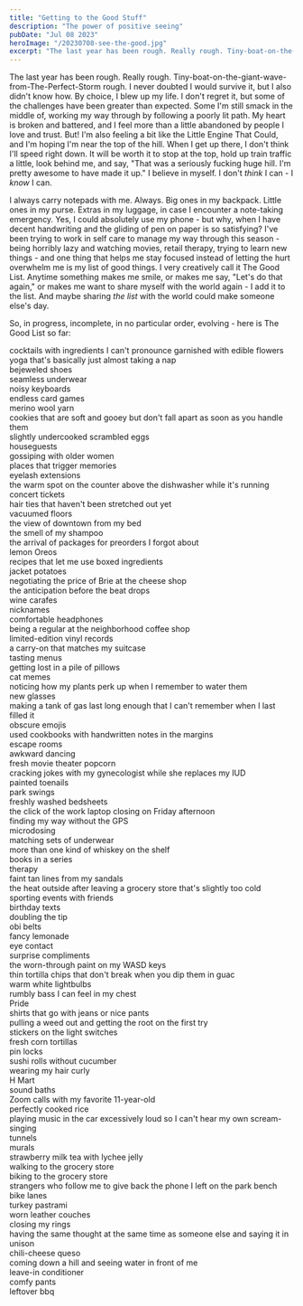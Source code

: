 ```yaml
---
title: "Getting to the Good Stuff"
description: "The power of positive seeing"
pubDate: "Jul 08 2023"
heroImage: "/20230708-see-the-good.jpg"
excerpt: "The last year has been rough. Really rough. Tiny-boat-on-the-giant-wave-from-The-Perfect-Storm rough. I never doubted I would survive it, but I also didn't know how. By choice, I blew up my life. I don't regret it, but some of the challenges have been greater than expected. Some I'm still smack in the middle of, working my way through by following a poorly lit path."
---
```


The last year has been rough. Really rough. Tiny-boat-on-the-giant-wave-from-The-Perfect-Storm rough. I never doubted I would survive it, but I also didn't know how. By choice, I blew up my life. I don't regret it, but some of the challenges have been greater than expected. Some I'm still smack in the middle of, working my way through by following a poorly lit path. My heart is broken and battered, and I feel more than a little abandoned by people I love and trust. But! I'm also feeling a bit like the Little Engine That Could, and I'm hoping I'm near the top of the hill. When I get up there, I don't think I'll speed right down. It will be worth it to stop at the top, hold up train traffic a little, look behind me, and say, "That was a seriously fucking huge hill. I'm pretty awesome to have made it up." I believe in myself. I don't *think* I can - I *know* I can.

I always carry notepads with me. Always. Big ones in my backpack. Little ones in my purse. Extras in my luggage, in case I encounter a note-taking emergency. Yes, I could absolutely use my phone - but why, when I have decent handwriting and the gliding of pen on paper is so satisfying? I've been trying to work in self care to manage my way through this season - being horribly lazy and watching movies, retail therapy, trying to learn new things - and one thing that helps me stay focused instead of letting the hurt overwhelm me is my list of good things. I very creatively call it The Good List. Anytime something makes me smile, or makes me say, "Let's do that again," or makes me want to share myself with the world again - I add it to the list. And maybe sharing *the list* with the world could make someone else's day.

So, in progress, incomplete, in no particular order, evolving - here is The Good List so far:

cocktails with ingredients I can't pronounce garnished with edible flowers  
yoga that's basically just almost taking a nap  
bejeweled shoes  
seamless underwear  
noisy keyboards  
endless card games  
merino wool yarn  
cookies that are soft and gooey but don't fall apart as soon as you handle them  
slightly undercooked scrambled eggs  
houseguests  
gossiping with older women  
places that trigger memories  
eyelash extensions  
the warm spot on the counter above the dishwasher while it's running  
concert tickets  
hair ties that haven't been stretched out yet  
vacuumed floors  
the view of downtown from my bed  
the smell of my shampoo  
the arrival of packages for preorders I forgot about  
lemon Oreos  
recipes that let me use boxed ingredients  
jacket potatoes  
negotiating the price of Brie at the cheese shop  
the anticipation before the beat drops  
wine carafes  
nicknames  
comfortable headphones  
being a regular at the neighborhood coffee shop  
limited-edition vinyl records  
a carry-on that matches my suitcase  
tasting menus  
getting lost in a pile of pillows  
cat memes  
noticing how my plants perk up when I remember to water them  
new glasses  
making a tank of gas last long enough that I can't remember when I last filled it  
obscure emojis  
used cookbooks with handwritten notes in the margins  
escape rooms  
awkward dancing  
fresh movie theater popcorn  
cracking jokes with my gynecologist while she replaces my IUD  
painted toenails  
park swings  
freshly washed bedsheets  
the click of the work laptop closing on Friday afternoon  
finding my way without the GPS  
microdosing  
matching sets of underwear  
more than one kind of whiskey on the shelf  
books in a series  
therapy  
faint tan lines from my sandals  
the heat outside after leaving a grocery store that's slightly too cold  
sporting events with friends  
birthday texts  
doubling the tip  
obi belts  
fancy lemonade  
eye contact  
surprise compliments  
the worn-through paint on my WASD keys  
thin tortilla chips that don't break when you dip them in guac  
warm white lightbulbs  
rumbly bass I can feel in my chest  
Pride  
shirts that go with jeans or nice pants  
pulling a weed out and getting the root on the first try  
stickers on the light switches  
fresh corn tortillas  
pin locks  
sushi rolls without cucumber  
wearing my hair curly  
H Mart  
sound baths  
Zoom calls with my favorite 11-year-old  
perfectly cooked rice  
playing music in the car excessively loud so I can't hear my own scream-singing  
tunnels  
murals  
strawberry milk tea with lychee jelly  
walking to the grocery store  
biking to the grocery store  
strangers who follow me to give back the phone I left on the park bench  
bike lanes  
turkey pastrami  
worn leather couches  
closing my rings  
having the same thought at the same time as someone else and saying it in unison  
chili-cheese queso  
coming down a hill and seeing water in front of me  
leave-in conditioner  
comfy pants  
leftover bbq  